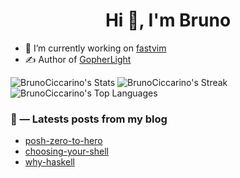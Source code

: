
<h1 align="center">Hi 👋, I'm Bruno</h1>

- 🔭 I’m currently working on [fastvim](https://github.com/fastvim/fastvim)
- ✍️ Author of [GopherLight](https://github.com/BrunoCiccarino/GopherLight)

![BrunoCiccarino's Stats](https://github-readme-stats.vercel.app/api?username=BrunoCiccarino&theme=vue-dark&show_icons=true&hide_border=true&count_private=true)
![BrunoCiccarino's Streak](https://github-readme-streak-stats.herokuapp.com/?user=BrunoCiccarino&theme=vue-dark&hide_border=true)
![BrunoCiccarino's Top Languages](https://github-readme-stats.vercel.app/api/top-langs/?username=BrunoCiccarino&theme=vue-dark&show_icons=true&hide_border=true&layout=compact)

### 📝 — Latests posts from my blog

- [posh-zero-to-hero](https://brunociccarino.github.io/posts/posh-zero-to-hero/)
- [choosing-your-shell](https://brunociccarino.github.io/posts/choosing-your-shell/)
- [why-haskell](https://brunociccarino.github.io/posts/why-haskell/)
